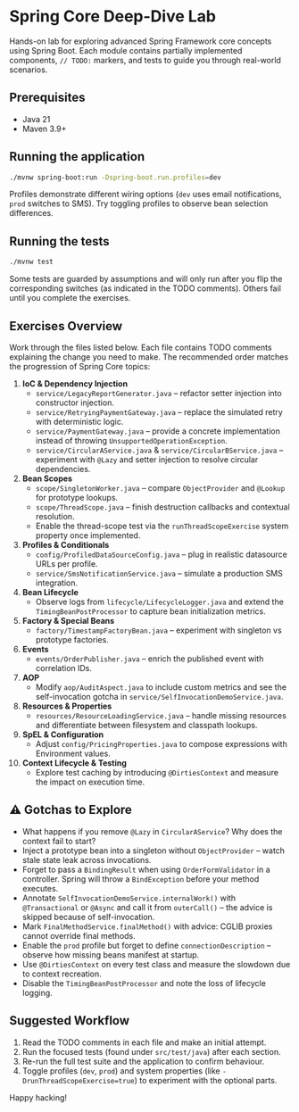 # Spring Core Deep-Dive Lab

Hands-on lab for exploring advanced Spring Framework core concepts using Spring Boot. Each module
contains partially implemented components, `// TODO:` markers, and tests to guide you through
real-world scenarios.

## Prerequisites

* Java 21
* Maven 3.9+

## Running the application

```bash
./mvnw spring-boot:run -Dspring-boot.run.profiles=dev
```

Profiles demonstrate different wiring options (`dev` uses email notifications, `prod` switches to
SMS). Try toggling profiles to observe bean selection differences.

## Running the tests

```bash
./mvnw test
```

Some tests are guarded by assumptions and will only run after you flip the corresponding switches
(as indicated in the TODO comments). Others fail until you complete the exercises.

## Exercises Overview

Work through the files listed below. Each file contains TODO comments explaining the change you need
to make. The recommended order matches the progression of Spring Core topics:

1. **IoC & Dependency Injection**
   * `service/LegacyReportGenerator.java` – refactor setter injection into constructor injection.
   * `service/RetryingPaymentGateway.java` – replace the simulated retry with deterministic logic.
   * `service/PaymentGateway.java` – provide a concrete implementation instead of throwing
     `UnsupportedOperationException`.
   * `service/CircularAService.java` & `service/CircularBService.java` – experiment with `@Lazy` and
     setter injection to resolve circular dependencies.
2. **Bean Scopes**
   * `scope/SingletonWorker.java` – compare `ObjectProvider` and `@Lookup` for prototype lookups.
   * `scope/ThreadScope.java` – finish destruction callbacks and contextual resolution.
   * Enable the thread-scope test via the `runThreadScopeExercise` system property once implemented.
3. **Profiles & Conditionals**
   * `config/ProfiledDataSourceConfig.java` – plug in realistic datasource URLs per profile.
   * `service/SmsNotificationService.java` – simulate a production SMS integration.
4. **Bean Lifecycle**
   * Observe logs from `lifecycle/LifecycleLogger.java` and extend the `TimingBeanPostProcessor` to
     capture bean initialization metrics.
5. **Factory & Special Beans**
   * `factory/TimestampFactoryBean.java` – experiment with singleton vs prototype factories.
6. **Events**
   * `events/OrderPublisher.java` – enrich the published event with correlation IDs.
7. **AOP**
   * Modify `aop/AuditAspect.java` to include custom metrics and see the self-invocation gotcha in
     `service/SelfInvocationDemoService.java`.
8. **Resources & Properties**
   * `resources/ResourceLoadingService.java` – handle missing resources and differentiate between
     filesystem and classpath lookups.
9. **SpEL & Configuration**
   * Adjust `config/PricingProperties.java` to compose expressions with Environment values.
10. **Context Lifecycle & Testing**
    * Explore test caching by introducing `@DirtiesContext` and measure the impact on execution time.

## ⚠️ Gotchas to Explore

* What happens if you remove `@Lazy` in `CircularAService`? Why does the context fail to start?
* Inject a prototype bean into a singleton without `ObjectProvider` – watch stale state leak across
  invocations.
* Forget to pass a `BindingResult` when using `OrderFormValidator` in a controller. Spring will throw
  a `BindException` before your method executes.
* Annotate `SelfInvocationDemoService.internalWork()` with `@Transactional` or `@Async` and call it
  from `outerCall()` – the advice is skipped because of self-invocation.
* Mark `FinalMethodService.finalMethod()` with advice: CGLIB proxies cannot override final methods.
* Enable the `prod` profile but forget to define `connectionDescription` – observe how missing beans
  manifest at startup.
* Use `@DirtiesContext` on every test class and measure the slowdown due to context recreation.
* Disable the `TimingBeanPostProcessor` and note the loss of lifecycle logging.

## Suggested Workflow

1. Read the TODO comments in each file and make an initial attempt.
2. Run the focused tests (found under `src/test/java`) after each section.
3. Re-run the full test suite and the application to confirm behaviour.
4. Toggle profiles (`dev`, `prod`) and system properties (like
   `-DrunThreadScopeExercise=true`) to experiment with the optional parts.

Happy hacking!
